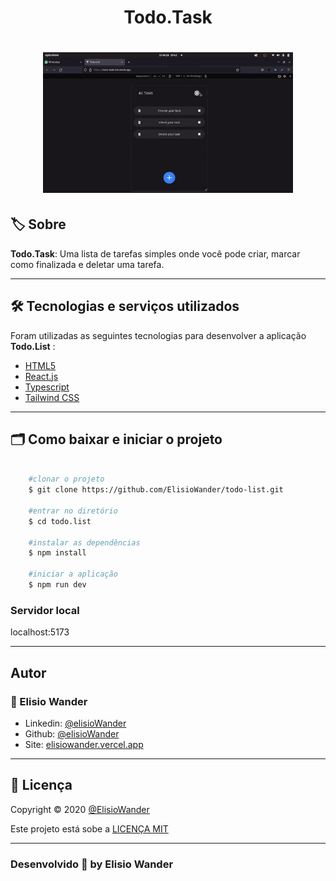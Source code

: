 <h1 align="center">
    Todo.Task
</h1>

<h1 align="center">
    <img src="public/assets/todo.list.gif" width="400px"> 
</h1>

## 🏷️ Sobre 
**Todo.Task**: Uma lista de tarefas simples onde você pode criar, marcar como finalizada e deletar uma tarefa.

---

## 🛠️ Tecnologias e serviços utilizados
Foram utilizadas as seguintes tecnologias para desenvolver a aplicação **Todo.List** :

- [HTML5](https://html.com/)
- [React.js](https://pt-br.reactjs.org/)
- [Typescript](https://www.typescriptlang.org/)
- [Tailwind CSS](https://tailwindcss.com/)

---

## 🗂️ Como baixar e iniciar o projeto 

```bash

    #clonar o projeto
    $ git clone https://github.com/ElisioWander/todo-list.git

    #entrar no diretório
    $ cd todo.list

    #instalar as dependências
    $ npm install

    #iniciar a aplicação
    $ npm run dev
```
### Servidor local
localhost:5173

---

## Autor
### 👤 Elisio Wander

- Linkedin: [@elisioWander](https://www.linkedin.com/in/elisio-wander-b88b69136/)
- Github: [@elisioWander](https://github.com/ElisioWander)
- Site: [elisiowander.vercel.app](https://elisiowander.vercel.app)

---
## 📝 Licença
Copyright © 2020 [@ElisioWander](https://github.com/ElisioWander/todo-list/blob/main/LICENSE)

Este projeto está sobe a [LICENÇA MIT](https://opensource.org/licenses/MIT)

---

### Desenvolvido 💜 by Elisio Wander
